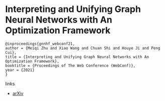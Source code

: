 # Interpreting and Unifying Graph Neural Networks with An Optimization Framework

```
@inproceedings{gnnhf_webconf21,
author = {Meiqi Zhu and Xiao Wang and Chuan Shi and Houye Ji and Peng Cui},
title = {Interpreting and Unifying Graph Neural Networks with An Optimization Framework},
booktitle = {Proceedings of The Web Conference (WebConf)},
year = {2021}
}
```

links
- [arXiv](https://arxiv.org/abs/2101.11859)